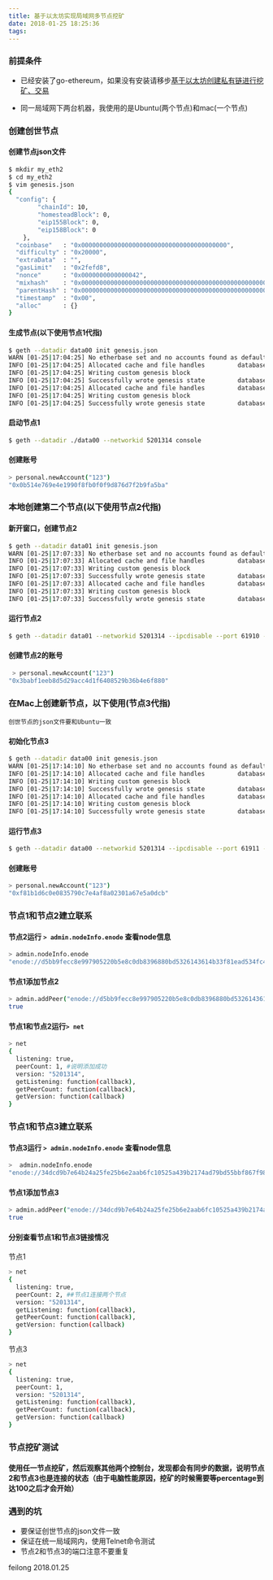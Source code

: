 ```yaml
---
title: 基于以太坊实现局域网多节点挖矿
date: 2018-01-25 18:25:36
tags:
---
```


### 前提条件

- 已经安装了go-ethereum，如果没有安装请移步[基于以太坊创建私有链进行挖矿、交易](/2018/01/25/blockchain/基于以太坊创建私有链进行挖矿、交易/)

- 同一局域网下两台机器，我使用的是Ubuntu(两个节点)和mac(一个节点)

### 创建创世节点

#### 创建节点json文件

```bash
$ mkdir my_eth2
$ cd my_eth2
$ vim genesis.json
{
  "config": {
        "chainId": 10,
        "homesteadBlock": 0,
        "eip155Block": 0,
        "eip158Block": 0
    },
  "coinbase"   : "0x0000000000000000000000000000000000000000",
  "difficulty" : "0x20000",
  "extraData"  : "",
  "gasLimit"   : "0x2fefd8",
  "nonce"      : "0x0000000000000042",
  "mixhash"    : "0x0000000000000000000000000000000000000000000000000000000000000000",
  "parentHash" : "0x0000000000000000000000000000000000000000000000000000000000000000",
  "timestamp"  : "0x00",
  "alloc"      : {}
}
```

#### 生成节点(以下使用节点1代指)

```bash
$ geth --datadir data00 init genesis.json
WARN [01-25|17:04:25] No etherbase set and no accounts found as default
INFO [01-25|17:04:25] Allocated cache and file handles         database=/home/ubuntu/my_eth2/data00/geth/chaindata cache=16 handles=16
INFO [01-25|17:04:25] Writing custom genesis block
INFO [01-25|17:04:25] Successfully wrote genesis state         database=chaindata                                  hash=5e1fc7…d790e0
INFO [01-25|17:04:25] Allocated cache and file handles         database=/home/ubuntu/my_eth2/data00/geth/lightchaindata cache=16 handles=16
INFO [01-25|17:04:25] Writing custom genesis block
INFO [01-25|17:04:25] Successfully wrote genesis state         database=lightchaindata                                  hash=5e1fc7…d790e0
```

#### 启动节点1

```bash
$ geth --datadir ./data00 --networkid 5201314 console
```

#### 创建账号

```bash
> personal.newAccount("123")
"0x0b514e769e4e1990f8fb0f0f9d876d7f2b9fa5ba"
```

### 本地创建第二个节点(以下使用节点2代指)

#### 新开窗口，创建节点2

```bash
$ geth --datadir data01 init genesis.json
WARN [01-25|17:07:33] No etherbase set and no accounts found as default
INFO [01-25|17:07:33] Allocated cache and file handles         database=/home/ubuntu/my_eth2/data01/geth/chaindata cache=16 handles=16
INFO [01-25|17:07:33] Writing custom genesis block
INFO [01-25|17:07:33] Successfully wrote genesis state         database=chaindata                                  hash=5e1fc7…d790e0
INFO [01-25|17:07:33] Allocated cache and file handles         database=/home/ubuntu/my_eth2/data01/geth/lightchaindata cache=16 handles=16
INFO [01-25|17:07:33] Writing custom genesis block
INFO [01-25|17:07:33] Successfully wrote genesis state         database=lightchaindata                                  hash=5e1fc7…d790e0
```

#### 运行节点2

```bash
$ geth --datadir data01 --networkid 5201314 --ipcdisable --port 61910 --rpcport 8200 console
```

#### 创建节点2的账号

```bash
 > personal.newAccount("123")
"0x3babf1eeb8d5d29acc4d1f6408529b36b4e6f880"
```
### 在Mac上创建新节点，以下使用(节点3代指)

`创世节点的json文件要和Ubuntu一致`

#### 初始化节点3

```bash
$ geth --datadir data00 init genesis.json
WARN [01-25|17:14:10] No etherbase set and no accounts found as default
INFO [01-25|17:14:10] Allocated cache and file handles         database=/Users/feilong/my_chain2/data00/geth/chaindata cache=16 handles=16
INFO [01-25|17:14:10] Writing custom genesis block
INFO [01-25|17:14:10] Successfully wrote genesis state         database=chaindata                                      hash=5e1fc7…d790e0
INFO [01-25|17:14:10] Allocated cache and file handles         database=/Users/feilong/my_chain2/data00/geth/lightchaindata cache=16 handles=16
INFO [01-25|17:14:10] Writing custom genesis block
INFO [01-25|17:14:10] Successfully wrote genesis state         database=lightchaindata                                      hash=5e1fc7…d790e0
```

#### 运行节点3

```bash
$ geth --datadir data00 --networkid 5201314 --ipcdisable --port 61911 --rpcport 8200 console #使用61911端口，保证networkid一致
```

#### 创建账号

```bash
> personal.newAccount("123")
"0xf81b1d6c0e0835790c7e4af8a02301a67e5a0dcb"
```
### 节点1和节点2建立联系




#### 节点2运行 `> admin.nodeInfo.enode` 查看node信息

```bash
> admin.nodeInfo.enode
"enode://d5bb9fecc8e997905220b5e8c0db8396880bd5326143614b33f81ead534fc4d8282cbdda620fb81eaea66c359c3acd7d590f64981099b3cc063fddae9ac376d9@192.168.164.210:61910"
```

#### 节点1添加节点2

```bash
> admin.addPeer("enode://d5bb9fecc8e997905220b5e8c0db8396880bd5326143614b33f81ead534fc4d8282cbdda620fb81eaea66c359c3acd7d590f64981099b3cc063fddae9ac376d9@192.168.164.210:61910")
true
```

#### 节点1和节点2运行`> net`

```bash
> net
{
  listening: true,
  peerCount: 1, #说明添加成功
  version: "5201314",
  getListening: function(callback),
  getPeerCount: function(callback),
  getVersion: function(callback)
}
```

### 节点1和节点3建立联系

#### 节点3运行 `> admin.nodeInfo.enode` 查看node信息

```bash
>  admin.nodeInfo.enode
"enode://34dcd9b7e64b24a25fe25b6e2aab6fc10525a439b2174ad79bd55bbf867f98060f7eef26c83223ae665372afa819ffd5c9c49a039c4e5e9c4e72be35a3b65aa8@192.168.164.210:61911"
```

#### 节点1添加节点3

```bash
> admin.addPeer("enode://34dcd9b7e64b24a25fe25b6e2aab6fc10525a439b2174ad79bd55bbf867f98060f7eef26c83223ae665372afa819ffd5c9c49a039c4e5e9c4e72be35a3b65aa8@192.168.164.210:61911")
true
```

#### 分别查看节点1和节点3链接情况

节点1
```bash
> net
{
  listening: true,
  peerCount: 2, ##节点1连接两个节点
  version: "5201314",
  getListening: function(callback),
  getPeerCount: function(callback),
  getVersion: function(callback)
}
```

节点3
```bash
> net
{
  listening: true,
  peerCount: 1,
  version: "5201314",
  getListening: function(callback),
  getPeerCount: function(callback),
  getVersion: function(callback)
}
```

### 节点挖矿测试

#### 使用任一节点挖矿，然后观察其他两个控制台，发现都会有同步的数据，说明节点2和节点3也是连接的状态（由于电脑性能原因，挖矿的时候需要等percentage到达100之后才会开始）

### 遇到的坑

- 要保证创世节点的json文件一致
- 保证在统一局域网内，使用Telnet命令测试
- 节点2和节点3的端口注意不要重复

feilong
2018.01.25